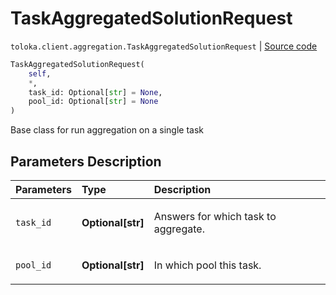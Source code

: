 # TaskAggregatedSolutionRequest
`toloka.client.aggregation.TaskAggregatedSolutionRequest` | [Source code](https://github.com/Toloka/toloka-kit/blob/v0.1.26/src/client/aggregation.py#L63)

```python
TaskAggregatedSolutionRequest(
    self,
    *,
    task_id: Optional[str] = None,
    pool_id: Optional[str] = None
)
```

Base class for run aggregation on a single task

## Parameters Description

| Parameters | Type | Description |
| :----------| :----| :-----------|
`task_id`|**Optional\[str\]**|<p>Answers for which task to aggregate.</p>
`pool_id`|**Optional\[str\]**|<p>In which pool this task.</p>
